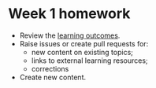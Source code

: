 # Week 1 homework

- Review the [learning outcomes](https://github.com/FAC6/book/tree/master/patterns/week1).
- Raise issues or create pull requests for:
  - new content on existing topics;
  - links to external learning resources;
  - corrections
- Create new content.



